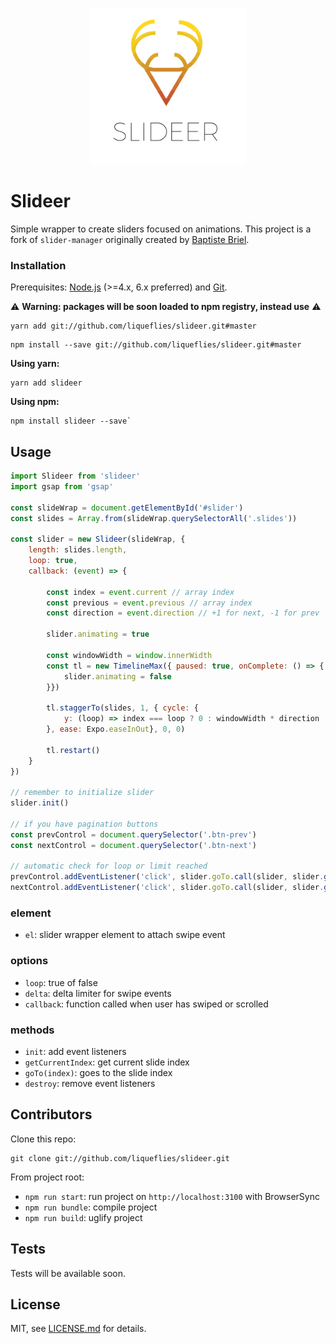 <p align="center">
  <img src="slideer.png" width="250px" />
</p>

# Slideer

Simple wrapper to create sliders focused on animations.
This project is a fork of `slider-manager` originally created by [Baptiste Briel](https://github.com/baptistebriel/slider-manager).

### Installation

Prerequisites: [Node.js](https://nodejs.org/en/) (>=4.x, 6.x preferred) and [Git](https://git-scm.com/).

:warning: **Warning: packages will be soon loaded to npm registry, instead use** :warning:

```
yarn add git://github.com/liqueflies/slideer.git#master
```

```
npm install --save git://github.com/liqueflies/slideer.git#master
```

**Using yarn:** 

```
yarn add slideer
```

**Using npm:** 

```
npm install slideer --save`
```

## Usage

```javascript
import Slideer from 'slideer'
import gsap from 'gsap'

const slideWrap = document.getElementById('#slider')
const slides = Array.from(slideWrap.querySelectorAll('.slides'))

const slider = new Slideer(slideWrap, {
    length: slides.length,
    loop: true,
    callback: (event) => {
        
        const index = event.current // array index
        const previous = event.previous // array index
        const direction = event.direction // +1 for next, -1 for prev

        slider.animating = true

        const windowWidth = window.innerWidth
        const tl = new TimelineMax({ paused: true, onComplete: () => {
            slider.animating = false
        }})

        tl.staggerTo(slides, 1, { cycle: {
            y: (loop) => index === loop ? 0 : windowWidth * direction
        }, ease: Expo.easeInOut}, 0, 0)

        tl.restart()
    }
})

// remember to initialize slider
slider.init()

// if you have pagination buttons
const prevControl = document.querySelector('.btn-prev')
const nextControl = document.querySelector('.btn-next')

// automatic check for loop or limit reached
prevControl.addEventListener('click', slider.goTo.call(slider, slider.getCurrentSlide() - 1), false)
nextControl.addEventListener('click', slider.goTo.call(slider, slider.getCurrentSlide() + 1), false)

```

### element
- `el`: slider wrapper element to attach swipe event

### options

- `loop`: true of false
- `delta`: delta limiter for swipe events
- `callback`: function called when user has swiped or scrolled

### methods

- `init`: add event listeners
- `getCurrentIndex`: get current slide index
- `goTo(index)`: goes to the slide index
- `destroy`: remove event listeners

## Contributors

Clone this repo:

```
git clone git://github.com/liqueflies/slideer.git
```

From project root:

- `npm run start`: run project on ```http://localhost:3100``` with BrowserSync
- `npm run bundle`: compile project
- `npm run build`: uglify project

## Tests

Tests will be available soon.

## License

MIT, see [LICENSE.md](http://github.com/liqueflies/slideer/blob/master/LICENSE.md) for details.

